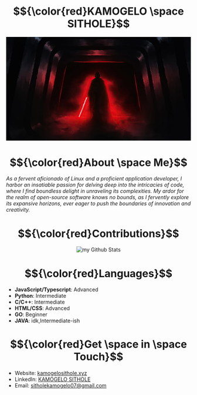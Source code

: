 # $${\color{red}KAMOGELO \space SITHOLE}$$

<p align="center" >
  <img  src="darth-vader.jpg">
</p>


# $${\color{red}About \space Me}$$


*As a fervent aficionado of Linux and a proficient application developer, I harbor an insatiable passion for delving deep into the intricacies of code, where I find boundless delight in unraveling its complexities. My ardor for the realm of open-source software knows no bounds, as I fervently explore its expansive horizons, ever eager to push the boundaries of innovation and creativity.*



# $${\color{red}Contributions}$$


<div align="center">
<img  src="https://github-readme-streak-stats.herokuapp.com/?user=K4MOGELO&theme=youtube-dark&hide_border=false" alt="my Github Stats"/>
</div>



# $${\color{red}Languages}$$
- **JavaScript/Typescript**: Advanced
- **Python**: Intermediate
- **C/C++**: Intermediate
- **HTML/CSS**: Advanced
- **GO**: Beginner
- **JAVA**: idk,Intermediate-ish



# $${\color{red}Get \space in \space Touch}$$


- Website: [kamogelosithole.xyz](https://kamogelosithole.xyz)
- LinkedIn: [KAMOGELO SITHOLE](https://www.linkedin.com/in/kamogelosithole/)
- Email: sitholekamogelo07@gmail.com
